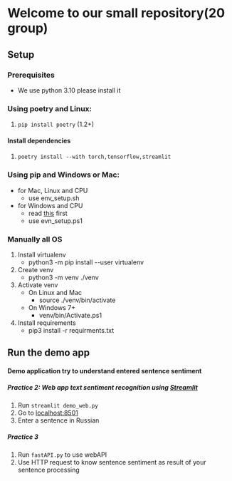 # Welcome to our small repository(20 group) 

## Setup
### Prerequisites
- We use python 3.10 please install it
### Using poetry and Linux:

1. `pip install poetry` (1.2+)

#### Install dependencies

1. `poetry install --with torch,tensorflow,streamlit`


### Using pip and Windows or Mac:

- for Mac, Linux and CPU
  - use env_setup.sh
- for Windows and CPU
  - read [this](https://learn.microsoft.com/en-us/powershell/module/microsoft.powershell.core/about/about_execution_policies?view=powershell-7.3) first
  - use evn_setup.ps1

### Manually all OS

1. Install virtualenv
   - python3 -m pip install --user virtualenv
2. Create venv
   - python3 -m venv ./venv
3. Activate venv
   - On Linux and Mac
     - source ./venv/bin/activate
   - On Windows 7+
     - venv/bin/Activate.ps1
4. Install requirements
   - pip3 install -r requirments.txt

## Run the demo app
#### Demo application try to understand entered sentence sentiment
##### Practice 2: Web app text sentiment recognition using [Streamlit](https://streamlit.io/)
1. Run `streamlit demo_web.py`
2. Go to  [localhost:8501](http://localhost:8501)
3. Enter a sentence in Russian
##### Practice 3
1. Run `fastAPI.py` to use webAPI
2. Use HTTP request to know sentence sentiment as result of your sentence processing
